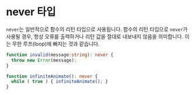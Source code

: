 # never 타입

`never`는 일반적으로 함수의 리턴 타입으로 사용됩니다. 함수의 리턴 타입으로 `never`가 사용될 경우, 항상 오류를 출력하거나 리턴 값을 절대로 내보내지 않음을 의미합니다. 이는 무한 루프\(loop\)에 빠지는 것과 같습니다.

```typescript
function invalid(message:string): never {
  throw new Error(message);
}

function infiniteAnimate(): never {
  while ( true ) { infiniteAnimate(); }
}
```

